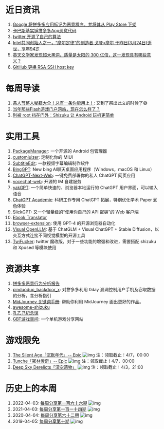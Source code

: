 # 近日资讯

1. [Google 将拼多多应用标记为恶意程序，并将其从 Play Store 下架](https://www.solidot.org/story?sid=74445)
2. [卡巴斯基实锤拼多多App恶意代码](https://zhuanlan.zhihu.com/p/617661783)
3. [twitter 开源了自己的算法](https://github.com/twitter/the-algorithm)
4. [Intel共同创始人之一，“摩尔定律”的创造者 戈登•摩尔 于昨日(3月24日)逝世，享年94岁](https://www.intc.com/news-events/press-releases/detail/1611/gordon-moore-intel-co-founder-dies-at-94)
5. [英天文学家发现超大黑洞，质量是太阳的 300 亿倍，这一发现具有哪些意义？](https://www.zhihu.com/question/592776710)
6. [GitHub 更换 RSA SSH host key](https://github.blog/2023-03-23-we-updated-our-rsa-ssh-host-key/)

# 每周导读

1. [愚人节整人秘籍大全！总有一条你能用上！](https://mp.weixin.qq.com/s/RuRnPvCpz4E0PqIE5IddRw): 又到了祭出此文的时候了😅
2. [当年那些Flash游戏门户网站，现在怎么样了？](https://www.gcores.com/articles/163308)
3. [别被 root 挡在门外：Shizuku 让 Android 玩机更简单](https://sspai.com/post/73294)

# 实用工具

1. [PackageManager](https://github.com/SmartPack/PackageManager/): 一个开源的 Android 包管理器
2. [customiuizer](https://github.com/MonwF/customiuizer): 定制化你的 MIUI
3. [SubtitleEdit](https://github.com/SubtitleEdit/subtitleedit): 一款视频字幕编辑制作软件
4. [BingGPT](https://github.com/dice2o/BingGPT): New bing AI聊天桌面应用程序（Windows，macOS 和 Linux）
5. [ChatGPT-Next-Web](https://github.com/Yidadaa/ChatGPT-Next-Web): 一键免费部署你的私人 ChatGPT 网页应用
6. [vocechat-web](https://github.com/Privoce/vocechat-web): 开源的 IM 自建服务
7. [yakGPT](https://github.com/yakGPT/yakGPT): 一个简单快速的、浏览器本地运行的 ChatGPT 用户界面，可以输入语音
8. [ChatGPT Academic](https://github.com/binary-husky/chatgpt_academic): 科研工作专用 ChatGPT 拓展，特别优化学术 Paper 润色体验
9. [SlickGPT](https://github.com/ShipBit/slickgpt): 又一个轻量级的“使用你自己的 API 密钥”的 Web 客户端
10. [Ebook Translator](https://github.com/bookfere/Ebook-Translator-Calibre-Plugin)
11. [browser-extension](https://github.com/TaxyAI/browser-extension): 使用 GPT-4 的开源浏览器自动化
12. [Visual OpenLLM](https://github.com/visual-openllm/visual-openllm): 基于 ChatGLM + Visual ChatGPT + Stable Diffusion，以交互方式连接不同视觉模型的开源工具
13. [TwiFucker](https://github.com/Dr-TSNG/TwiFucker): twitter 魔改版，对于一些功能的增强和改进，需要搭配 shizuku 和 Xposed 等模块使用

# 资源共享

1. [拼多多恶意行为分析报告](https://github.com/davincifans101/pinduoduo_backdoor_detailed_report) 
2. [pinduoduo_backdoor_x](https://github.com/davinci01010/pinduoduo_backdoor_x): 对拼多多利用 0day 漏洞控制用户手机及窃取数据的分析，含分析指引
3. [MidJourney 关键词手册](https://github.com/willwulfken/MidJourney-Styles-and-Keywords-Reference): 帮助你利用 MidJourney 画出更好的作品。
4. [awesome-shizuku](https://github.com/ThePBone/awesome-shizuku)
5. [孔乙己纪念馆](https://www.kongyiji.net/)
6. [GBT游戏空间](http://gbtgame.ysepan.com/): 一个单机游戏分享网站

# 游戏限免

1. [The Silent Age「沉默年代」-- Epic](https://store.epicgames.com/p/the-silent-age-eb6972)
![img](https://mmbiz.qpic.cn/sz_mmbiz_png/pDARXZuibAKRdtibcgqI4mwr71jF6myAdMmLhjJWM0Nmhen09mpjHBzEl4dzcMEhndu7ppMc6IHMmdAsUXhkWLHw/0?wx_fmt=png)
注：领取截止！4/7，00:00
2. [Tunche「密林传奇」-- Epic](https://store.epicgames.com/p/tunche)
![img](https://mmbiz.qpic.cn/sz_mmbiz_jpg/pDARXZuibAKRdtibcgqI4mwr71jF6myAdMQLDYeDATHoFcdbjvoFkbCdVYUF2K9HCUiaLFM5xOQRw3OsYmDJW9Qug/0?wx_fmt=jpeg)
注：领取截止！4/7，00:00
3. [Deep Sky Derelicts「深空遗物」](https://www.gog.com/giveaway/claim)
![img](http://mmbiz.qpic.cn/sz_mmbiz_png/pDARXZuibAKRdtibcgqI4mwr71jF6myAdMq0kGZASywDJia7RwKO23gMib8auYj05DtRSu939VCcr4axbCXuicUa0fw/0?wx_fmt=png)
注：领取截止！4/3，21:00

# 历史上的本周

1. 2022-04-03: [每周分享第一百六十六期](https://mp.weixin.qq.com/s/z7bUUkHazVoskI3X2mjVkw)
![img](https://mmbiz.qpic.cn/sz_mmbiz_jpg/pDARXZuibAKQyG61THliaqXxicYGL1s8ZHGmcnia7l8oKSB1WcfwGVlYoPQSWGvJWZV7MvKRgU1vvUsT08k4IPvY0g/640?wx_fmt=jpeg&wxfrom=5&wx_lazy=1&wx_co=1)
2. 2021-04-03: [每周分享第一百一十四期](https://mp.weixin.qq.com/s/JSblSdHz2EQQqSrXj-szrg)
![img](https://mmbiz.qpic.cn/sz_mmbiz_jpg/pDARXZuibAKSnPxia33f26cGmUYG64PrD6XHrOUf7VnPzopzPYqqLnA6cwLRYp0tpTzoPpFhkHxRufJib4JAX0pww/640?wx_fmt=jpeg&wxfrom=5&wx_lazy=1&wx_co=1)
3. 2020-04-04: [每周分享第六十二期](https://mp.weixin.qq.com/s/7dZ2ipKf2EYCDY5ZLzth3A)
![img](https://mmbiz.qpic.cn/sz_mmbiz_jpg/pDARXZuibAKSAQ2B23X5LGbdTKRibLjNE3icGhTh0lJFBYpfEEO2XonOc9bSIkXMotJ5MtuukEjbKpPQKtnyUOQVw/640?wx_fmt=jpeg&wxfrom=5&wx_lazy=1&wx_co=1)
4. 2019-04-05: [每周分享第十期](https://mp.weixin.qq.com/s/ABFrRVVveaM79MeGqGfClQ)
![img](https://mmbiz.qpic.cn/mmbiz_jpg/pDARXZuibAKRAUiaBNOGySoHiaDMrWFkmHPAeXcToOK4pLbgicyQjWY2wK2cet40jp3g3W1QY0YNMia1ezrM9a8l1cA/640?wx_fmt=jpeg&wxfrom=5&wx_lazy=1&wx_co=1)
